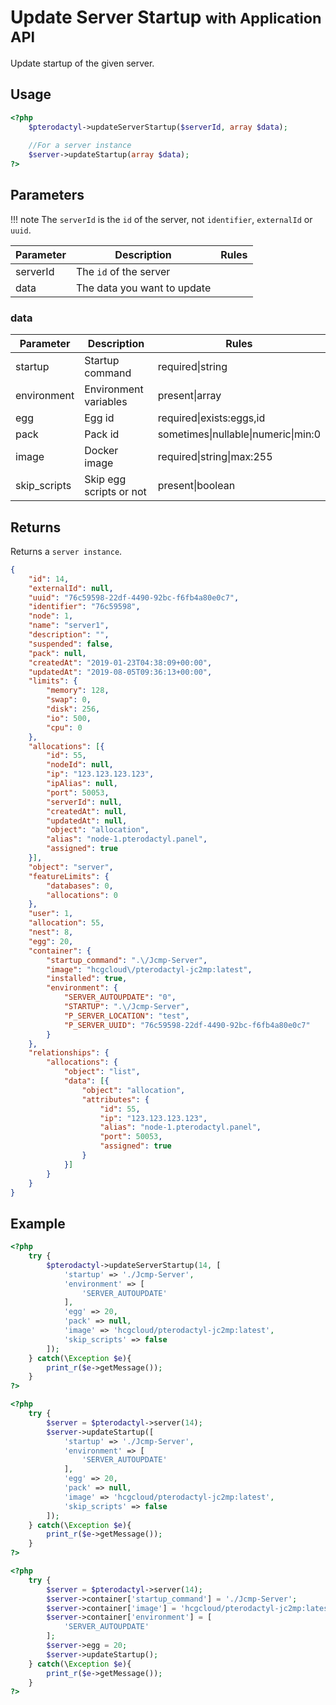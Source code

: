 # Update Server Startup <small>with Application API</small>
Update startup of the given server.

## Usage
``` php
<?php
	$pterodactyl->updateServerStartup($serverId, array $data);
	
	//For a server instance
	$server->updateStartup(array $data);
?>
```

## Parameters

!!! note
    The `serverId` is the `id` of the server, not `identifier`, `externalId` or `uuid`.

| Parameter | Description | Rules |
| - | - | - |
| serverId | The `id` of the server | |
| data | The data you want to update | |

### data
| Parameter | Description | Rules |
| - | - | - |
| startup | Startup command | required&#124;string |
| environment | Environment variables | present&#124;array |
| egg | Egg id | required&#124;exists:eggs,id |
| pack| Pack id | sometimes&#124;nullable&#124;numeric&#124;min:0 |
| image | Docker image | required&#124;string&#124;max:255 |
| skip_scripts | Skip egg scripts or not | present&#124;boolean |

## Returns

Returns a `server instance`.

``` json
{
	"id": 14,
	"externalId": null,
	"uuid": "76c59598-22df-4490-92bc-f6fb4a80e0c7",
	"identifier": "76c59598",
	"node": 1,
	"name": "server1",
	"description": "",
	"suspended": false,
	"pack": null,
	"createdAt": "2019-01-23T04:38:09+00:00",
	"updatedAt": "2019-08-05T09:36:13+00:00",
	"limits": {
		"memory": 128,
		"swap": 0,
		"disk": 256,
		"io": 500,
		"cpu": 0
	},
	"allocations": [{
		"id": 55,
		"nodeId": null,
		"ip": "123.123.123.123",
		"ipAlias": null,
		"port": 50053,
		"serverId": null,
		"createdAt": null,
		"updatedAt": null,
		"object": "allocation",
		"alias": "node-1.pterodactyl.panel",
		"assigned": true
	}],
	"object": "server",
	"featureLimits": {
		"databases": 0,
		"allocations": 0
	},
	"user": 1,
	"allocation": 55,
	"nest": 8,
	"egg": 20,
	"container": {
		"startup_command": ".\/Jcmp-Server",
		"image": "hcgcloud\/pterodactyl-jc2mp:latest",
		"installed": true,
		"environment": {
			"SERVER_AUTOUPDATE": "0",
			"STARTUP": ".\/Jcmp-Server",
			"P_SERVER_LOCATION": "test",
			"P_SERVER_UUID": "76c59598-22df-4490-92bc-f6fb4a80e0c7"
		}
	},
	"relationships": {
		"allocations": {
			"object": "list",
			"data": [{
				"object": "allocation",
				"attributes": {
					"id": 55,
					"ip": "123.123.123.123",
					"alias": "node-1.pterodactyl.panel",
					"port": 50053,
					"assigned": true
				}
			}]
		}
	}
}
```

## Example

``` php
<?php
	try {
		$pterodactyl->updateServerStartup(14, [
			'startup' => './Jcmp-Server',
			'environment' => [
				'SERVER_AUTOUPDATE'
			],
			'egg' => 20,
			'pack' => null,
			'image' => 'hcgcloud/pterodactyl-jc2mp:latest',
			'skip_scripts' => false
		]);
	} catch(\Exception $e){
		print_r($e->getMessage());
	}
?>
```

``` php
<?php
	try {
		$server = $pterodactyl->server(14);
		$server->updateStartup([
			'startup' => './Jcmp-Server',
			'environment' => [
				'SERVER_AUTOUPDATE'
			],
			'egg' => 20,
			'pack' => null,
			'image' => 'hcgcloud/pterodactyl-jc2mp:latest',
			'skip_scripts' => false
		]);
	} catch(\Exception $e){
		print_r($e->getMessage());
	}
?>
```

``` php
<?php
	try {
		$server = $pterodactyl->server(14);
		$server->container['startup_command'] = './Jcmp-Server';
		$server->container['image'] = 'hcgcloud/pterodactyl-jc2mp:latest';
		$server->container['environment'] = [
			'SERVER_AUTOUPDATE'
		];
		$server->egg = 20;
		$server->updateStartup();
	} catch(\Exception $e){
		print_r($e->getMessage());
	}
?>
```